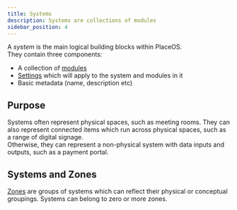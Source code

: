 ```yaml
---
title: Systems
description: Systems are collections of modules
sidebar_position: 4
---
```

<!-- # Systems -->

A *system* is the main logical building blocks within PlaceOS.  
They contain three components:
- A collection of [modules](modules.md)
- [Settings](settings.md) which will apply to the system and modules in it
- Basic metadata (name, description etc)

<!-- images pending asset folder or mermaid.js -->
<!-- ![Systems have settings and a collection of modules.](../.gitbook/assets/concepts-system.svg) -->

## Purpose

Systems often represent physical spaces, such as meeting rooms.
They can also represent connected items which run across physical spaces, such as a range of digital signage.  
Otherwise, they can represent a non-physical system with data inputs and outputs, such as a payment portal.

## Systems and Zones

[Zones](zones.md) are groups of systems which can reflect their physical or conceptual groupings.
Systems can belong to zero or more zones.
<!-- not sure about zero -->
